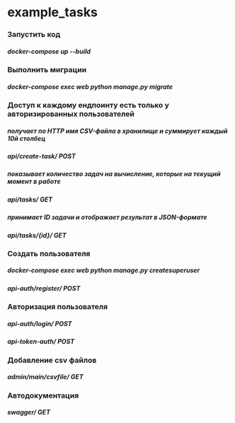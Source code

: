 # example_tasks


### Запустить код
##### docker-compose up --build

### Выполнить миграции
##### docker-compose exec web python manage.py migrate

### Доступ к каждому ендпоинту есть только у авторизированных пользователей
##### получает по HTTP имя CSV-файла  в хранилище и суммирует каждый 10й столбец
##### api/create-task/ POST
##### показывает количество задач на вычисление, которые на текущий момент в работе
##### api/tasks/ GET
##### принимает ID задачи и отображает результат в JSON-формате
##### api/tasks/{id}/ GET

### Создать пользователя
##### docker-compose exec web python manage.py createsuperuser
##### api-auth/register/ POST

### Авторизация пользователя
##### api-auth/login/ POST
##### api-token-auth/ POST

###  Добавление csv файлов
##### admin/main/csvfile/ GET

###  Автодокументация
##### swagger/ GET
